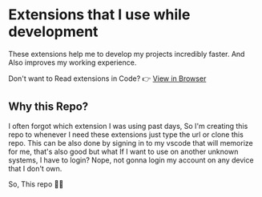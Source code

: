 # Extensions that I use while development

These extensions help me to develop my projects incredibly faster. And Also improves my working experience. 

Don't want to Read extensions in Code?
👉 [View in Browser](https://tcabrij.github.io/extensions)

## Why this Repo?
I often forgot which extension I was using past days, So I'm creating this repo to whenever I need these extensions just type the url or clone this repo.
This can be also done by signing in to my vscode that will memorize for me, that's also good but what If I want to use on another unknown systems, I have to login? Nope, not gonna login my account on any device that I don't own.

So, This repo 🤷‍♂️
